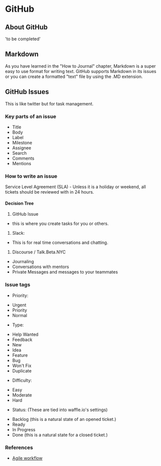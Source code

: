# GitHub

## About GitHub
'to be completed'

## Markdown

As you have learned in the "How to Journal" chapter, Markdown is a super easy to use format for writing text. GitHub supports Markdown in its issues or you can create a formatted "text" file by using the .MD extension. 


## GitHub Issues
This is like twitter but for task management. 

### Key parts of an issue

* Title
* Body
* Label 
* Milestone
* Assignee
* Search
* Comments 
* Mentions 

### How to write an issue 

Service Level Agreement (SLA) - Unless it is a holiday or weekend, all tickets should be reviewed with in 24 hours.

#### Decision Tree

1. GitHub Issue
- this is where you create tasks for you or others.
1. Slack: 
- This is for real time conversations and chatting.
1. Discourse / Talk.Beta.NYC
- Journaling 
- Conversations with mentors
- Private Messages and messages to your teammates

### Issue tags

* Priority:
 - Urgent
 - Priority
 - Normal

* Type:
 - Help Wanted 
 - Feedback
 - New
 - Idea
 - Feature
 - Bug
 - Won't Fix
 - Duplicate

* Difficulty:
 - Easy
 - Moderate
 - Hard

* Status: (These are tied into waffle.io's settings)
 - Backlog (this is a natural state of an opened ticket.)
 - Ready
 - In Progress
 - Done (this is a natural state for a closed ticket.)


### References 

  - [Agile workflow](http://www.allaboutagile.com/what-is-agile-10-key-principles/)